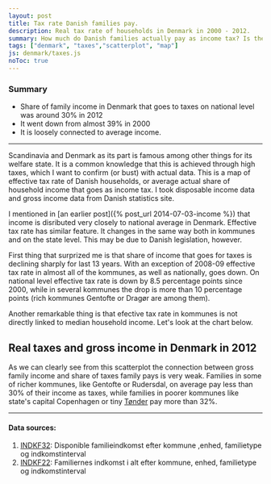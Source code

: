 ```yaml
---
layout: post
title: Tax rate Danish families pay.
description: Real tax rate of households in Denmark in 2000 - 2012.
summary: How much do Danish families actually pay as income tax? Is the tax rate different in different parts of the country?
tags: ["denmark", "taxes","scatterplot", "map"]
js: denmark/taxes.js
noToc: true
---
```

<div id="tldr">
    <h3>Summary</h3>
    <ul>
        <li>Share of family income in Denmark that goes to taxes on national level was around 30% in 2012</li>
        <li>It went down from almost 39% in 2000</li>
        <li>It is loosely connected to average income.</li>     
    </ul>   
</div>

<hr/>

Scandinavia and Denmark as its part is famous among other things for its welfare state. It is a common knowledge that this is achieved through high taxes, which I want to confirm (or bust) with actual data. This is a map of effective tax rate of Danish households, or average actual share of household income that goes as income tax. I took disposable income data and gross income data from Danish statistics site.

<div id='taxes'></div>

I mentioned in [an earlier post]({% post_url 2014-07-03-income %}) that income is disributed very closely to national average in Denmark. Effective tax rate has similar feature. It changes in the same way both in kommunes and on the state level. This may be due to Danish legislation, however.

First thing that surprized me is that share of income that goes for taxes is declining sharply for last 13 years. With an exception of 2008-09 effective tax rate in almost all of the kommunes, as well as nationally, goes down. On national level effective tax rate is down by 8.5 percentage points since 2000, while in several kommunes the drop is more than 10 percentage points (rich kommunes Gentofte or Dragør are among them).

Another remarkable thing is that efective tax rate in kommunes is not directly linked to median household income. Let's look at the chart below.

<div id="scatter">
    <h2>Real taxes and gross income in Denmark in 2012</h2>
</div>

As we can clearly see from this scatterplot the connection between gross family income and share of taxes family pays is very weak. Families in some of richer kommunes, like Gentofte or Rudersdal, on average pay less than 30% of their income as taxes, while families in poorer kommunes like state's capital Copenhagen or tiny [Tønder](http://en.wikipedia.org/wiki/Tønder_Municipality) pay more than 32%.

-----

<div id="sources">
<h4>Data sources:</h4>
<ol>
    <li><a href="http://www.statistikbanken.dk/INDKF32">INDKF32</a>: Disponible familieindkomst efter kommune ,enhed, familietype og indkomstinterval</li>
    <li><a href="http://www.statistikbanken.dk/INDKF22">INDKF22</a>: Familiernes indkomst i alt efter kommune, enhed, familietype og indkomstinterval</li>
</ol>
</div>
